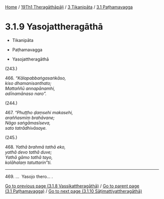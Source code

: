 
[Home](/) / [19Th1 Theragāthāpāḷi](../../../19Th1.md) / [3 Tikanipāta](../../3.md) / [3.1 Paṭhamavagga](../3.1.md)

# 3.1.9 Yasojattheragāthā

* Tikanipāta

* Paṭhamavagga

* Yasojattheragāthā

(243.)

466\. _“Kālapabbaṅgasaṅkāso,_  
_kiso dhamanisanthato;_  
_Mattaññū annapānamhi,_  
_adīnamānaso naro”._  


(244.)

467\. _“Phuṭṭho ḍaṃsehi makasehi,_  
_araññasmiṃ brahāvane;_  
_Nāgo saṅgāmasīseva,_  
_sato tatrādhivāsaye._  


(245.)

468\. _Yathā brahmā tathā eko,_  
_yathā devo tathā duve;_  
_Yathā gāmo tathā tayo,_  
_kolāhalaṃ tatuttarin”ti._  


---

469\. …  Yasojo thero… .



[Go to previous page (3.1.8 Vassikattheragāthā)](3.1.8.md) / [Go to parent page (3.1 Paṭhamavagga)](../3.1.md) / [Go to next page (3.1.10 Sāṭimattiyattheragāthā)](3.1.10.md)


